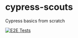 # cypress-scouts
 Cypress basics from scratch

[![E2E Tests](https://github.com/andrei-mikhailovskii/cypress-scouts/actions/workflows/ci.yaml/badge.svg)](https://github.com/andrei-mikhailovskii/cypress-scouts/actions/workflows/ci.yaml)
